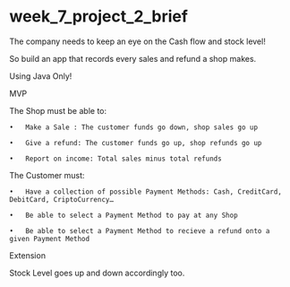# week_7_project_2_brief
The company needs to keep an eye on the Cash flow and stock level!

So build an app that records every sales and refund a shop makes. 

Using Java Only!

MVP

The Shop must be able to:

	•	Make a Sale : The customer funds go down, shop sales go up
  
	•	Give a refund: The customer funds go up, shop refunds go up
  
	•	Report on income: Total sales minus total refunds
  
The Customer must:

	•	Have a collection of possible Payment Methods: Cash, CreditCard, DebitCard, CriptoCurrency…
  
	•	Be able to select a Payment Method to pay at any Shop
  
	•	Be able to select a Payment Method to recieve a refund onto a given Payment Method

Extension 

Stock Level goes up and down accordingly too.
